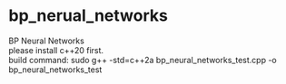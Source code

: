 # bp_nerual_networks
BP Neural Networks  
please install c++20 first.  
build command: sudo g++ -std=c++2a bp_neural_networks_test.cpp -o bp_neural_networks_test  
